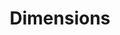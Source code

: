 ---
bigquery: https://console.cloud.google.com/bigquery?p=covid-19-dimensions-ai&page=table&d=data&t=publications
contributors: Digital Science, https://www.digital-science.com/
cost: Free for personal, non-commercial use.
description: Dimensions contains more than 100 million publications, ranging from
  articles published in scholarly journals, books and book chapters, to preprints
  and conference proceedings. All publications are contextualized with linked data
  sets, funding, publications, patents, clinical trials, and policy documents. You
  can also view associated categories, funders, institutions, and researcher profiles.
documentation: https://docs.dimensions.ai/bigquery/index.html
last_edit: Mon, 04 Apr 2022 19:04:00 GMT
location: https://www.dimensions.ai/products/free/
maintained_by: Digital Science, https://www.digital-science.com/
schema_fields: '[''metrics'', ''category_icrp_cso'', ''reference_ids'', ''pmcid'',
  ''subtitles'', ''relationships'', ''category_hrcs_hc'', ''mesh_terms'', ''authors'',
  ''filing_date'', ''acronym'', ''journal'', ''acronyms'', ''abstract'', ''research_orgs'',
  ''date_imported_gbq'', ''current_assignee_orgs'', ''wikipedia_url'', ''links'',
  ''current_assignee'', ''citations'', ''funder_countries'', ''date_modified'', ''research_org_countries'',
  ''expiration_year'', ''category_hra'', ''conditions'', ''funding_eur'', ''category_uoa'',
  ''citation_string'', ''eisbn'', ''brief_title'', ''date'', ''research_org_city_names'',
  ''original_title'', ''funding_jpy'', ''funder_org'', ''clinical_trial_ids'', ''license'',
  ''funder_org_state_codes'', ''pmid'', ''research_org_state_names'', ''research_org_country_names'',
  ''embargo_date'', ''repository_id'', ''jurisdiction'', ''category_sdg'', ''book_title'',
  ''associated_publication_doi'', ''cited_by_ids'', ''assignee_countries'', ''investigators'',
  ''funding_aud'', ''category_hrcs_rac'', ''arxiv_id'', ''organisation_details'',
  ''research_org_state_codes'', ''category_icrp_ct'', ''repository_url'', ''original_abstract'',
  ''pages'', ''foa_number'', ''end_date'', ''funder_org_countries'', ''category_rcdc'',
  ''funding_chf'', ''type'', ''funder_org_acronyms'', ''original_assignee_countries'',
  ''doi'', ''funder_org_cities'', ''family_members_ids'', ''funder_orgs'', ''start_year'',
  ''original_assignee'', ''associated_publication_arxiv_id'', ''aliases'', ''kind'',
  ''start_date'', ''open_access_categories'', ''title'', ''granted_date'', ''external_ids'',
  ''publication_date'', ''filing_status'', ''legal_events'', ''acknowledgements'',
  ''isbn'', ''labels'', ''filing_year'', ''types'', ''researcher_ids'', ''active_years'',
  ''created_date'', ''open_access_categories_v2'', ''altmetrics'', ''source_id'',
  ''id'', ''email_address'', ''priority_date'', ''publisher'', ''funding_usd'', ''categories'',
  ''funding_details'', ''date_normal'', ''language'', ''original_assignee_orgs'',
  ''assignee_orgs'', ''address'', ''parent_id'', ''funding_cad'', ''publication_ids'',
  ''ipcr'', ''registry'', ''category_bra'', ''date_online'', ''phase'', ''inventor_names'',
  ''name'', ''funding_cny'', ''date_inserted'', ''funding_nzd'', ''priority_year'',
  ''concepts'', ''funding_gbp'', ''repository_name'', ''year'', ''date_print'', ''patent_ids'',
  ''resulting_publication_ids'', ''publication_year'', ''grant_number'', ''current_assignee_countries'',
  ''family_id'', ''issue'', ''resulting_publication_doi'', ''linkout'', ''end_year'',
  ''cpc'', ''established'', ''book_series_title'', ''mesh_headings'', ''journal_lists'',
  ''associated_publication_id'', ''associated_grant_ids'', ''associated_publication_pmid'',
  ''funding_amount'', ''granted_year'', ''description'', ''expiration_date'', ''interventions'',
  ''supporting_grant_ids'', ''citations_count'', ''family_count'', ''conference'',
  ''funding_currency'', ''status'', ''editors'', ''application_number'', ''legal_status'',
  ''category_for'', ''research_org_cities'', ''volume'', ''proceedings_title'', ''gender'']'
shortname: dimensions
tags:
- scholarly literature
- patents
- funding
- clinical trials
- academic profiles
terms_of_use: 'Use of both the Dimensions COVID-19 dataset and full Dimensions dataset
  are subject to the Dimensions Terms of use: https://www.dimensions.ai/policies-terms-legal '
title: Dimensions
uuid: dcff88bd-fe6b-4fdb-8159-809bf9d7bc1c
---